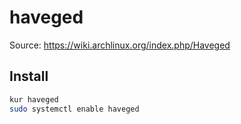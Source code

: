 # haveged

Source: <https://wiki.archlinux.org/index.php/Haveged>

## Install

```sh
kur haveged
sudo systemctl enable haveged
```